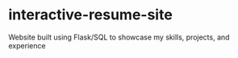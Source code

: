 # interactive-resume-site
Website built using Flask/SQL to showcase my skills, projects, and experience
